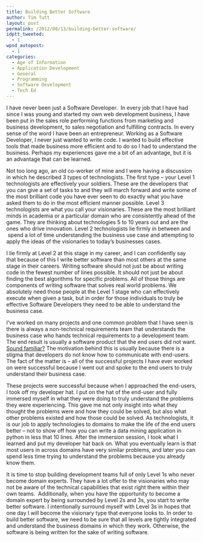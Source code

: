 ```yaml
---
title: Building Better Software
author: Tim Tutt
layout: post
permalink: /2012/08/13/building-better-software/
idptt_tweeted:
  - 1
wpsd_autopost:
  - 1
categories:
  - Age of Information
  - Application Development
  - General
  - Programming
  - Software Development
  - Tech Ed
---
```


I have never been just a Software Developer.  In every job that I have had since I was young and started my own web development business, I have been put in the sales role performing functions from marketing and business development, to sales negotiation and fulfilling contracts. In every sense of the word I have been an entrepreneur. Working as a Software Developer, I never just wanted to write code. I wanted to build effective tools that made business more efficient and to do so I had to understand the business. Perhaps my experiences gave me a bit of an advantage, but it is an advantage that can be learned.

Not too long ago, an old co-worker of mine and I were having a discussion in which he described 3 types of technologists. The first type &#8211; your Level 1 technologists are effectively your soldiers. These are the developers that you can give a set of tasks to and they will march forward and write some of the most brilliant code you have ever seen to do exactly what you have asked them to do in the most efficient manner possible. Level 3 technologists are what you call your visionaries. These are the most brilliant minds in academia or a particular domain who are consistently ahead of the game. They are thinking about technologies 5 to 10 years out and are the ones who drive innovation. Level 2 technologists lie firmly in between and  spend a lot of time understanding the business use case and attempting to apply the ideas of the visionaries to today&#8217;s businesses cases.

I lie firmly at Level 2 at this stage in my career, and I can confidently say that because of this I write better software than most others at the same stage in their careers. Writing software should not just be about writing code in the fewest number of lines possible. It should not just be about finding the best algorithms for specific problems. All of those things are components of writing software that solves real world problems. We absolutely need those people at the Level 1 stage who can effectively execute when given a task, but in order for those individuals to truly be effective Software Developers they need to be able to understand the business case.

I&#8217;ve worked on many projects and one common problem that I have seen is there is always a non-technical requirements team that understands the business case who hands technical requirements to a development team. The end result is usually a software product that the end users did not want. [Sound familiar?][1] The motivation behind this is usually because there is a stigma that developers do not know how to communicate with end-users. The fact of the matter is &#8211; all of the successful projects I have ever worked on were successful because I went out and spoke to the end users to truly understand their business case.

These projects were successful because when I approached the end-users, I took off my developer hat. I put on the hat of the end-user and fully immersed myself in what they were doing to truly understand the problems they were experiencing. This gave me not only insight into what they thought the problems were and how they could be solved, but also what other problems existed and how those could be solved. As technologists, it is our job to apply technologies to domains to make the life of the end users better &#8211; not to show off how you can write a data mining application in python in less that 10 lines. After the immersion session, I took what I learned and put my developer hat back on. What you eventually learn is that most users in across domains have very similar problems, and later you can spend less time trying to understand the problems because you already know them.

It is time to stop building development teams full of only Level 1s who never become domain experts. They have a lot offer to the visionaries who may not be aware of the technical capabilities that exist right there within their own teams.  Additionally, when you have the opportunity to become a domain expert by being surrounded by Level 2s and 3s, you start to write better software. I intentionally surround myself with Level 3s in hopes that one day I will become the visionary type that everyone looks to. In order to build better software, we need to be sure that all levels are tightly integrated and understand the business domains in which they work. Otherwise, the software is being written for the sake of writing software.


 [1]: http://blog.thingsdesigner.com/uploads/id/tree_swing_development_requirements.jpg
